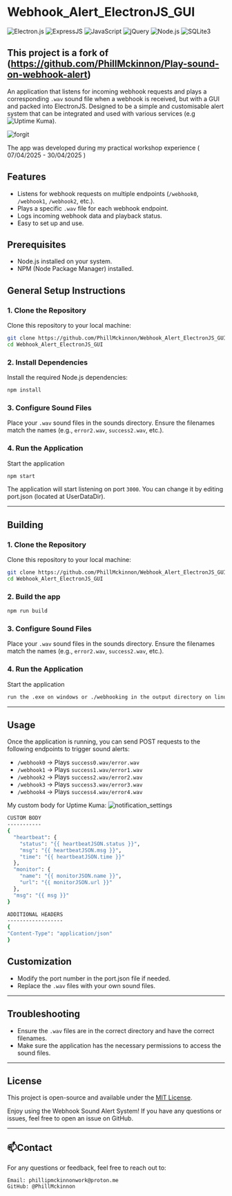 ﻿# Webhook_Alert_ElectronJS_GUI
![Electron.js](https://img.shields.io/badge/Electron-2C2E3A?style=for-the-badge&logo=electron&logoColor=9FEAF9) ![ExpressJS](https://camo.githubusercontent.com/9789aea7953b74289df6760a71e717321e750032579075e89744c592f46461aa/68747470733a2f2f696d672e736869656c64732e696f2f62616467652f457870726573732e6a732d3030303030303f7374796c653d666f722d7468652d6261646765266c6f676f3d65787072657373266c6f676f436f6c6f723d7768697465) ![JavaScript](https://img.shields.io/badge/JavaScript-F7DF1E?style=for-the-badge&logo=javascript&logoColor=black) ![jQuery](https://img.shields.io/badge/jQuery-0769AD?style=for-the-badge&logo=jquery&logoColor=white) ![Node.js](https://camo.githubusercontent.com/5efede1ede485921a068d065e72eae3446b1d4f9c8aba580ab290b060e1d436a/68747470733a2f2f696d672e736869656c64732e696f2f62616467652f4e6f64652e6a732d3333393933333f7374796c653d666f722d7468652d6261646765266c6f676f3d6e6f64652e6a73266c6f676f436f6c6f723d7768697465) ![SQLite3](https://img.shields.io/badge/SQLite-003B57?style=for-the-badge&logo=sqlite&logoColor=white) 

This project is a fork of (https://github.com/PhillMckinnon/Play-sound-on-webhook-alert) 
---

An application that listens for incoming webhook requests and plays a corresponding `.wav` sound file when a webhook is received, but with a GUI and packed into ElectronJS. Designed to be a simple and customisable alert system that can be integrated and used with various services (e.g ![Uptime Kuma](https://github.com/louislam/uptime-kuma)).

![forgit](https://github.com/user-attachments/assets/fab7c8e9-012f-4996-82fc-04f7dc7fe097)

The app was developed during my practical workshop experience ( 07/04/2025 - 30/04/2025 )


## Features
- Listens for webhook requests on multiple endpoints (`/webhook0`, `/webhook1`, `/webhook2`, etc.).
- Plays a specific `.wav` file for each webhook endpoint.
- Logs incoming webhook data and playback status.
- Easy to set up and use.

## Prerequisites
- Node.js installed on your system.
- NPM (Node Package Manager) installed.


## General Setup Instructions

### 1. Clone the Repository
Clone this repository to your local machine:
```bash
git clone https://github.com/PhillMckinnon/Webhook_Alert_ElectronJS_GUI
cd Webhook_Alert_ElectronJS_GUI
```

### 2. Install Dependencies
Install the required Node.js dependencies:
```bash
npm install
```

### 3. Configure Sound Files
Place your `.wav` sound files in the sounds directory. Ensure the filenames match the names  (e.g., `error2.wav`, `success2.wav`, etc.).

### 4. Run the Application
Start the application
```bash
npm start
```
The application will start listening on port `3000`. You can change it by editing port.json (located at UserDataDir).

---

## Building

### 1. Clone the Repository
Clone this repository to your local machine:
```bash
git clone https://github.com/PhillMckinnon/Webhook_Alert_ElectronJS_GUI
cd Webhook_Alert_ElectronJS_GUI
```

### 2. Build the app
```bash
npm run build
```

### 3. Configure Sound Files
Place your `.wav` sound files in the sounds directory. Ensure the filenames match the names  (e.g., `error2.wav`, `success2.wav`, etc.).

### 4. Run the Application
Start the application
```bash
run the .exe on windows or ./webhooking in the output directory on linux
```

---

## Usage
Once the application is running, you can send POST requests to the following endpoints to trigger sound alerts:
- `/webhook0` → Plays `success0.wav/error.wav`
- `/webhook1` → Plays `success1.wav/error1.wav`
- `/webhook2` → Plays `success2.wav/error2.wav`
- `/webhook3` → Plays `success3.wav/error3.wav`
- `/webhook4` → Plays `success4.wav/error4.wav`

My custom body for Uptime Kuma:
![notification_settings](https://github.com/user-attachments/assets/91098122-e543-4e6b-8902-e54d8476837d)

```bash
CUSTOM BODY
-----------
{
  "heartbeat": {
    "status": "{{ heartbeatJSON.status }}",
    "msg": "{{ heartbeatJSON.msg }}",
    "time": "{{ heartbeatJSON.time }}"
  },
  "monitor": {
    "name": "{{ monitorJSON.name }}",
    "url": "{{ monitorJSON.url }}"
  },
  "msg": "{{ msg }}"
}

ADDITIONAL HEADERS
------------------
{
"Content-Type": "application/json"
}
```


## Customization
- Modify the port number in the port.json file if needed.
- Replace the `.wav` files with your own sound files.

---

## Troubleshooting
- Ensure the `.wav` files are in the correct directory and have the correct filenames.
- Make sure the application has the necessary permissions to access the sound files.

---

## License
This project is open-source and available under the [MIT License](LICENSE).


Enjoy using the Webhook Sound Alert System! If you have any questions or issues, feel free to open an issue on GitHub.

---

## **📫Contact**

For any questions or feedback, feel free to reach out to:

    Email: phillipmckinnonwork@proton.me
    GitHub: @PhillMckinnon 
